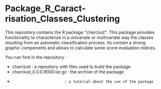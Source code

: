 # Package_R_Caract-risation_Classes_Clustering

This repository contains the R package "charclust". This package provides functionality to characterize in a univariate or multivariate way the classes resulting from an automatic classification process. Its contain a strong graphic compenents and allows to calculate some score evaluation indices.

You can find in the repository : 

- charclust : a repository with files used to build the package 
- charclust_0.0.0.9000.tar.gz : the archive of the package 
-                             : a tutorial about the use of the package 
